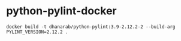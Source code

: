 # python-pylint-docker

```
docker build -t dhanarab/python-pylint:3.9-2.12.2-2 --build-arg PYLINT_VERSION=2.12.2 .
```
